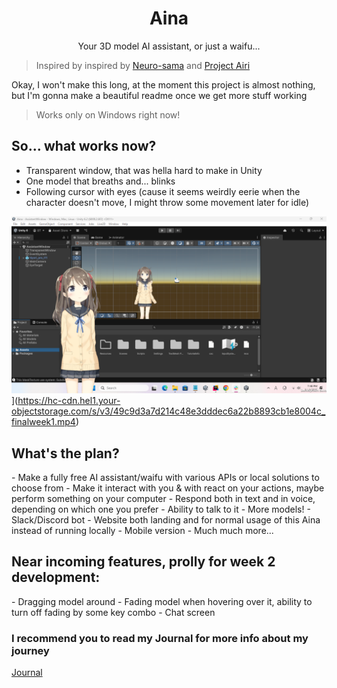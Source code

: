 <h1 align="center">Aina</h1>

<p align="center">Your 3D model AI assistant, or just a waifu...</p>

> Inspired by inspired by [Neuro-sama](https://www.youtube.com/@Neurosama) and [Project Airi](https://github.com/moeru-ai/airi)

<p>Okay, I won't make this long, at the moment this project is almost nothing, but I'm gonna make a beautiful readme once we get more stuff working</p>

> Works only on Windows right now!

<h2> So... what works now? </h2>

- Transparent window, that was hella hard to make in Unity
- One model that breaths and... blinks
- Following cursor with eyes (cause it seems weirdly eerie when the character doesn't move, I might throw some movement later for idle)

![Final week 1 effect!](./Docs/Content/Journal/Journal-2025.10.03-10.05/Assets/finalModelWeek1.png)](https://hc-cdn.hel1.your-objectstorage.com/s/v3/49c9d3a7d214c48e3dddec6a22b8893cb1e8004c_finalweek1.mp4)


<h2> What's the plan? </h2>
- Make a fully free AI assistant/waifu with various APIs or local solutions to choose from
- Make it interact with you & with react on your actions, maybe perform something on your computer
- Respond both in text and in voice, depending on which one you prefer
- Ability to talk to it
- More models!
- Slack/Discord bot
- Website both landing and for normal usage of this Aina instead of running locally
- Mobile version
- Much much more...

<h2> Near incoming features, prolly for week 2 development: </h2>
- Dragging model around
- Fading model when hovering over it, ability to turn off fading by some key combo
- Chat screen

### I recommend you to read my Journal for more info about my journey
[Journal](Docs/Content/Journal)